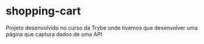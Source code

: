 # shopping-cart
Projeto desenvolvido no curso da Trybe onde tivemos que desenvolver uma página que captura dados de uma API
